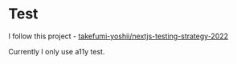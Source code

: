 # Test
I follow this project - [takefumi-yoshii/nextjs-testing-strategy-2022](https://github.com/takefumi-yoshii/nextjs-testing-strategy-2022)

Currently I only use a11y test.